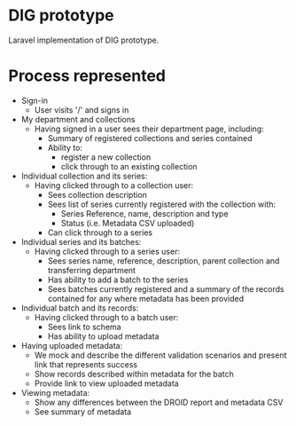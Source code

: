# DIG prototype

Laravel implementation of DIG prototype.

# Process represented

* Sign-in
	* User visits '/' and signs in
* My department and collections
	* Having signed in a user sees their department page, including:
		* Summary of registered collections and series contained
		* Ability to:
			* register a new collection
			* click through to an existing collection
* Individual collection and its series:
	* Having clicked through to a collection user:
		* Sees collection description
		* Sees list of series currently registered with the collection with:
			* Series Reference, name, description and type
			* Status (i.e. Metadata CSV uploaded)
		* Can click through to a series
* Individual series and its batches:
	* Having clicked through to a series user:
		* Sees series name, reference, description, parent collection and transferring department
		* Has ability to add a batch to the series
		* Sees batches currently registered and a summary of the records contained for any where metadata has been provided
* Individual batch and its records:
	* Having clicked through to a batch user:
		* Sees link to schema
		* Has ability to upload metadata
* Having uploaded metadata:
	* We mock and describe the different validation scenarios and present link that represents success
	* Show records described within metadata for the batch
	* Provide link to view uploaded metadata
* Viewing metadata:
	* Show any differences between the DROID report and metadata CSV
	* See summary of metadata
